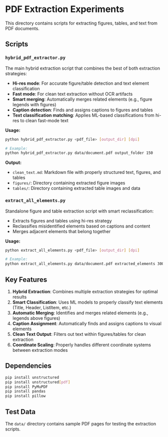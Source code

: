 # PDF Extraction Experiments

This directory contains scripts for extracting figures, tables, and text from PDF documents.

## Scripts

### `hybrid_pdf_extractor.py`
The main hybrid extraction script that combines the best of both extraction strategies:
- **Hi-res mode**: For accurate figure/table detection and text element classification
- **Fast mode**: For clean text extraction without OCR artifacts
- **Smart merging**: Automatically merges related elements (e.g., figure legends with figures)
- **Caption detection**: Finds and assigns captions to figures and tables
- **Text classification matching**: Applies ML-based classifications from hi-res to clean fast-mode text

**Usage:**
```bash
python hybrid_pdf_extractor.py <pdf_file> [output_dir] [dpi]

# Example:
python hybrid_pdf_extractor.py data/document.pdf output_folder 150
```

**Output:**
- `clean_text.md`: Markdown file with properly structured text, figures, and tables
- `figures/`: Directory containing extracted figure images
- `tables/`: Directory containing extracted table images and data

### `extract_all_elements.py`
Standalone figure and table extraction script with smart reclassification:
- Extracts figures and tables using hi-res strategy
- Reclassifies misidentified elements based on captions and content
- Merges adjacent elements that belong together

**Usage:**
```bash
python extract_all_elements.py <pdf_file> [output_dir] [dpi]

# Example:
python extract_all_elements.py data/document.pdf extracted_elements 300
```

## Key Features

1. **Hybrid Extraction**: Combines multiple extraction strategies for optimal results
2. **Smart Classification**: Uses ML models to properly classify text elements (Title, Header, ListItem, etc.)
3. **Automatic Merging**: Identifies and merges related elements (e.g., legends above figures)
4. **Caption Assignment**: Automatically finds and assigns captions to visual elements
5. **Clean Text Output**: Filters out text within figures/tables for clean extraction
6. **Coordinate Scaling**: Properly handles different coordinate systems between extraction modes

## Dependencies

```bash
pip install unstructured
pip install unstructured[pdf]
pip install PyMuPDF
pip install pandas
pip install pillow
```

## Test Data

The `data/` directory contains sample PDF pages for testing the extraction scripts.
